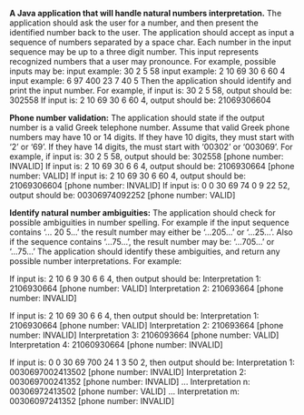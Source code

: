 **A Java application that will handle natural numbers interpretation.**
The application should ask the user for a number, and then present the identified number back to the user.
The application should accept as input a sequence of numbers separated by a space char. 
Each number in the input sequence may be up to a three digit number. 
This input represents recognized numbers that a user may pronounce. 
For example, possible inputs may be:
input example: 30 2 5 58
input example: 2 10 69 30 6 60 4
input example: 6 97 400 23 7 40 5
Then the application should identify and print the input number.
For example, if input is: 30 2 5 58, output should be: 302558
If input is: 2 10 69 30 6 60 4, output should be: 21069306604



**Phone number validation:**
The application should state if the output number is a valid Greek telephone number.
Assume that valid Greek phone numbers may have 10 or 14 digits. If they have 10 digits, they must start with ‘2’ or ‘69’. 
If they have 14 digits, the must start with ‘00302’ or ‘003069’.
For example, if input is: 30 2 5 58, output should be: 302558 [phone number: INVALID]
If input is: 2 10 69 30 6 6 4, output should be: 2106930664 [phone number: VALID]
If input is: 2 10 69 30 6 60 4, output should be: 21069306604 [phone number: INVALID]
If input is: 0 0 30 69 74 0 9 22 52, output should be: 00306974092252 [phone number: VALID]



**Identify natural number ambiguities:**
The application should check for possible ambiguities in number spelling.
For example if the input sequence contains ‘... 20 5...’ the result number may either be ‘...205...’ or ‘...25...’.
Also if the sequence contains ‘...75...’, the result number may be: ‘...705...’ or ‘...75...’
The application should identify these ambiguities, and return any possible number interpretations.
For example:

If input is: 2 10 6 9 30 6 6 4, then output should be: 
Interpretation 1: 2106930664 [phone number: VALID] 
Interpretation 2: 210693664 [phone number: INVALID]

If input is: 2 10 69 30 6 6 4, then output should be:
Interpretation 1: 2106930664 [phone number: VALID]
Interpretation 2: 210693664 [phone number: INVALID]
Interpretation 3: 2106093664 [phone number: VALID]
Interpretation 4: 21060930664 [phone number: INVALID]

If input is: 0 0 30 69 700 24 1 3 50 2, then output should be:
Interpretation 1: 0030697002413502 [phone number: INVALID]
Interpretation 2: 003069700241352 [phone number: INVALID]
...
Interpretation n: 00306972413502 [phone number: VALID]
...
Interpretation m: 00306097241352 [phone number: INVALID]
